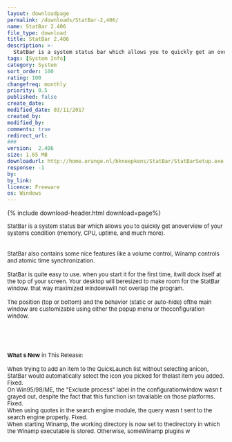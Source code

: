 ```yaml
---
layout: downloadpage
permalink: /downloads/StatBar-2,406/
name: StatBar 2.406
file_type: download
title: StatBar 2.406
description: >-
  StatBar is a system status bar which allows you to quickly get an overview of your systems condition (memory, CPU, uptime, and m
tags: [System Info]
category: System
sort_order: 100
rating: 100
changefreq: monthly
priority: 0.5
published: false
create_date: 
modified_date: 03/11/2017
created_by: 
modified_by: 
comments: true
redirect_url: 
### 
version:  2.406
size: 1.65 MB
downloadurl: http://home.orange.nl/bkneepkens/StatBar/StatBarSetup.exe
response: -1
by: 
by_link: 
licence: Freeware
os: Windows
---
```


{% include download-header.html download=page%}

<p style="fix-download-text !important">
<p><font size="2"><p>StatBar is a system status bar which allows you to quickly get anoverview of your systems condition (memory, CPU, uptime, and much more).<br />
<br />
<br />
StatBar also contains some nice features like a volume control, Winamp controls and atomic time synchronization.<br />
<br />
StatBar is quite easy to use. when you start it for the first time, itwill dock itself at the top of your screen. Your desktop will beresized to make room for the StatBar window. that way maximized windowswill not overlap the program. <br />
<br />
The position (top or bottom) and the behavior (static or auto-hide) ofthe main window are customizable using either the popup menu or theconfiguration window.</p>
<!-- google_ad_section_end -->
<p>&#160;</p>
<div class="celltext_big"><br />
<br />
<strong>What s New</strong> in This Release:<br />
<br />
When trying to add an item to the QuickLaunch list without selecting anicon, StatBar would automatically select the icon you picked for thelast item you added. Fixed. <br />
On Win95/98/ME, the "Exclude process" label in the configurationwindow wasn t grayed out, despite the fact that this function isn tavailable on those platforms. Fixed. <br />
When using quotes in the search engine module, the query wasn t sent to the search engine properly. Fixed. <br />
When starting Winamp, the working directory is now set to thedirectory in which the Winamp executable is stored. Otherwise, someWinamp plugins w</div></p></p>
